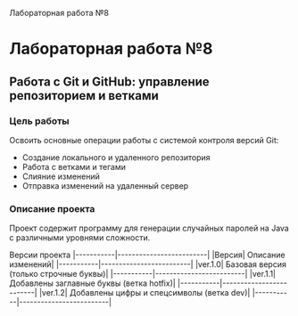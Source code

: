 Лабораторная работа №8
# Лабораторная работа №8
## Работа с Git и GitHub: управление репозиторием и ветками

### Цель работы
Освоить основные операции работы с системой контроля версий Git:
- Создание локального и удаленного репозитория
- Работа с ветками и тегами
- Слияние изменений
- Отправка изменений на удаленный сервер

### Описание проекта
Проект содержит программу для генерации случайных паролей на Java с различными уровнями сложности.

Версии проекта
|-----------|-------------------------|
|Версия|	Описание изменений|
|-----------|-------------------------|
|ver.1.0|	Базовая версия (только строчные буквы)|
|-----------|-------------------------|
|ver.1.1|	Добавлены заглавные буквы (ветка hotfix)|
|-----------|-------------------------|
|ver.1.2|	Добавлены цифры и спецсимволы (ветка dev)|
|-----------|-------------------------|
